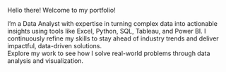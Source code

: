 Hello there! Welcome to my portfolio! 

I’m a Data Analyst with expertise in turning complex data into actionable insights using tools like Excel, Python, SQL, Tableau, and Power BI.       	                                                                  I continuously refine my skills to stay ahead of industry trends and deliver impactful, data-driven solutions.                                                                                                         
Explore my work to see how I solve real-world problems through data analysis and visualization.
